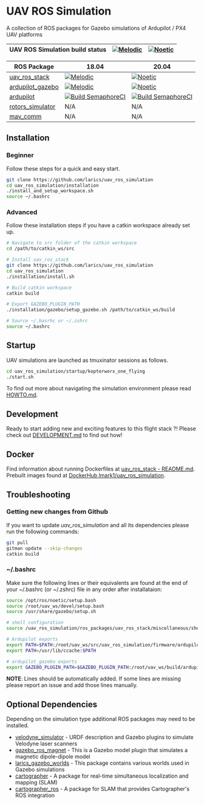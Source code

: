 # UAV ROS Simulation
A collection of ROS packages for Gazebo simulations of Ardupilot / PX4 UAV platforms

| UAV ROS Simulation build status | [![Melodic](https://github.com/larics/uav_ros_simulation/workflows/Melodic/badge.svg)](https://github.com/larics/uav_ros_simulation/actions)  | [![Noetic](https://github.com/larics/uav_ros_simulation/workflows/Noetic/badge.svg)](https://github.com/larics/uav_ros_simulation/actions) |
|-----------------------|---------------------------------------------------------------------------------------------------------------------------------|--------------------------------------------------------------------------------------------------------------------------------|

| ROS Package                                                                               | 18.04  | 20.04|
|-----------------------|---------------------------------------------------------------------------------------------------------------------------------|--------------------------------------------------------------------------------------------------------------------------------|
| [uav_ros_stack](https://github.com/larics/uav_ros_stack) | [![Melodic](https://github.com/larics/uav_ros_stack/workflows/Melodic/badge.svg)](https://github.com/larics/uav_ros_stack/actions) | [![Noetic](https://github.com/larics/uav_ros_stack/workflows/Noetic/badge.svg)](https://github.com/larics/uav_ros_stack/actions) |
| [ardupilot_gazebo](https://github.com/larics/ardupilot_gazebo) |  [![Melodic](https://github.com/larics/ardupilot_gazebo/workflows/Melodic/badge.svg)](https://github.com/larics/ardupilot_gazebo/actions) | [![Noetic](https://github.com/larics/ardupilot_gazebo/workflows/Noetic/badge.svg)](https://github.com/larics/ardupilot_gazebo/actions) |
| [ardupilot](https://github.com/larics/ardupilot) | [![Build SemaphoreCI](https://semaphoreci.com/api/v1/ardupilot/ardupilot/branches/master/badge.svg)](https://semaphoreci.com/ardupilot/ardupilot) | [![Build SemaphoreCI](https://semaphoreci.com/api/v1/ardupilot/ardupilot/branches/master/badge.svg)](https://semaphoreci.com/ardupilot/ardupilot) |
| [rotors_simulator](https://github.com/larics/rotors_simulator) | N/A | N/A |
| [mav_comm](https://github.com/larics/mav_comm) | N/A | N/A |


## Installation

### Beginner

Follow these steps for a quick and easy start.

```bash
git clone https://github.com/larics/uav_ros_simulation
cd uav_ros_simulation/installation
./install_and_setup_workspace.sh
source ~/.bashrc
```

### Advanced

Follow these installation steps if you have a catkin workspace already set up.

``` bash
# Navigate to src folder of the catkin workspace
cd /path/to/catkin_ws/src

# Install uav_ros_stack
git clone https://github.com/larics/uav_ros_simulation
cd uav_ros_simulation
./installation/install.sh

# Build catkin workspace
catkin build

# Export GAZEBO_PLUGIN_PATH
./installation/gazebo/setup_gazebo.sh /path/to/catkin_ws/build

# Source ~/.basrhc or ~/.zshrc
source ~/.bashrc
```

## Startup

UAV simulations are launched as tmuxinator sessions as follows.
```bash
cd uav_ros_simulation/startup/kopterworx_one_flying
./start.sh
```

To find out more about navigating the simulation environment please read [HOWTO.md](HOWTO.md).

## Development

Ready to start adding new and exciting features to this flight stack ?! Please check out [DEVELOPMENT.md](DEVELOMPENT.md) to find out how!

## Docker
Find information about running Dockerfiles at [uav_ros_stack - README.md](https://github.com/larics/uav_ros_stack#docker).  
Prebuilt images found at [DockerHub lmark1/uav_ros_simulation](https://hub.docker.com/repository/docker/lmark1/uav_ros_simulation).

## Troubleshooting

### Getting new changes from Github

If you want to update *uav_ros_simulation* and all its dependencies please run the following commands:
```bash
git pull
gitman update --skip-changes
catkin build
```

### ~/.bashrc

Make sure the following lines or their equivalents are found at the end of your ~/.bashrc (or ~/.zshrc) file in any order 
after installataion:
```bash
source /opt/ros/noetic/setup.bash
source /root/uav_ws/devel/setup.bash
source /usr/share/gazebo/setup.sh

# shell configuration
source /uav_ros_simulation/ros_packages/uav_ros_stack/miscellaneous/shell_additions/shell_scripts.sh

# Ardupilot exports
export PATH=$PATH:/root/uav_ws/src/uav_ros_simulation/firmware/ardupilot/Tools/autotest
export PATH=/usr/lib/ccache:$PATH

# ardupilot_gazebo exports
export GAZEBO_PLUGIN_PATH=$GAZEBO_PLUGIN_PATH:/root/uav_ws/build/ardupilot_gazebo
```
**NOTE**: Lines should be automatically added. If some lines are missing please report an issue and add those lines manually.

## Optional Dependencies

Depending on the simulation type additional ROS packages may need to be installed.

* [velodyne_simulator](https://github.com/larics/velodyne_simulator) - URDF description and Gazebo plugins to simulate Velodyne laser scanners
* [gazebo_ros_magnet](https://github.com/larics/storm_gazebo_ros_magnet) - This is a Gazebo model plugin that simulates a magnetic dipole-dipole model
* [larics_gazebo_worlds](https://github.com/larics/larics_gazebo_worlds) - This package contains various worlds used in Gazebo simulations
* [cartographer](https://github.com/larics/cartographer) - A package for real-time simultaneous localization and mapping (SLAM)
* [cartographer_ros](https://github.com/larics/cartographer_ros) - A package for SLAM that provides Cartographer's ROS integration
